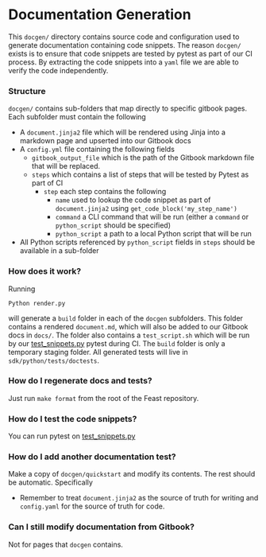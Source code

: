 # Documentation Generation

This `docgen/` directory contains source code and configuration used to generate documentation containing code snippets.
The reason `docgen/` exists is to ensure that code snippets are tested by pytest as part of our CI process. By extracting
the code snippets into a `yaml` file we are able to verify the code independently.

### Structure

`docgen/` contains sub-folders that map directly to specific gitbook pages. Each subfolder must contain the following
* A `document.jinja2` file which will be rendered using Jinja into a markdown page and upserted into our Gitbook docs
* A `config.yml` file containing the following fields
    * `gitbook_output_file` which is the path of the Gitbook markdown file that will be replaced.
    * `steps` which contains a list of steps that will be tested by Pytest as part of CI
        * `step` each step contains the following
            * `name` used to lookup the code snippet as part of `document.jinja2` using `get_code_block('my_step_name')`
            * `command` a CLI command that will be run (either a `command` or `python_script` should be specified)
            * `python_script` a path to a local Python script that will be run
* All Python scripts referenced by `python_script` fields in `steps` should be available in a sub-folder

### How does it work?

Running
```commandline
Python render.py
```
will generate a `build` folder in each of the `docgen` subfolders. This folder contains a rendered `document.md`, which 
will also be added to our Gitbook docs in `docs/`. The folder also contains a `test_script.sh` which will be run by
our [test_snippets.py](../sdk/python/tests/test_snippets.py) pytest during CI. The `build` folder is only a temporary 
staging folder. All generated tests will live in `sdk/python/tests/doctests`.


### How do I regenerate docs and tests?

Just run `make format` from the root of the Feast repository.

### How do I test the code snippets?

You can run pytest on [test_snippets.py](../sdk/python/tests/test_snippets.py)

### How do I add another documentation test?

Make a copy of `docgen/quickstart` and modify its contents. The rest should be automatic. Specifically
* Remember to treat `document.jinja2` as the source of truth for writing and `config.yaml` for the source of truth for
code.

### Can I still modify documentation from Gitbook?

Not for pages that `docgen` contains.

